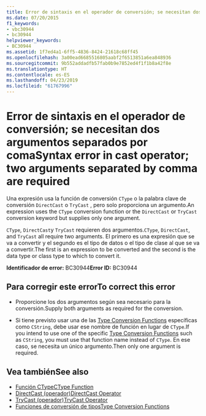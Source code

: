 ```yaml
---
title: Error de sintaxis en el operador de conversión; se necesitan dos argumentos separados por coma
ms.date: 07/20/2015
f1_keywords:
- vbc30944
- bc30944
helpviewer_keywords:
- BC30944
ms.assetid: 1f7ed4a1-6ff5-4836-8424-21618c68ff45
ms.openlocfilehash: 3a00ead6685516805aabf2f6513851a6ea848936
ms.sourcegitcommit: 9b552addadfb57fab0b9e7852ed4f1f1b8a42f8e
ms.translationtype: HT
ms.contentlocale: es-ES
ms.lasthandoff: 04/23/2019
ms.locfileid: "61767996"
---
```

# <a name="syntax-error-in-cast-operator-two-arguments-separated-by-comma-are-required"></a><span data-ttu-id="be448-102">Error de sintaxis en el operador de conversión; se necesitan dos argumentos separados por coma</span><span class="sxs-lookup"><span data-stu-id="be448-102">Syntax error in cast operator; two arguments separated by comma are required</span></span>
<span data-ttu-id="be448-103">Una expresión usa la función de conversión `CType` o la palabra clave de conversión `DirectCast` o `TryCast` , pero solo proporciona un argumento.</span><span class="sxs-lookup"><span data-stu-id="be448-103">An expression uses the `CType` conversion function or the `DirectCast` or `TryCast` conversion keyword but supplies only one argument.</span></span>  
  
 <span data-ttu-id="be448-104">`CType`, `DirectCast`y `TryCast` requieren dos argumentos.</span><span class="sxs-lookup"><span data-stu-id="be448-104">`CType`, `DirectCast`, and `TryCast` all require two arguments.</span></span> <span data-ttu-id="be448-105">El primero es una expresión que se va a convertir y el segundo es el tipo de datos o el tipo de clase al que se va a convertir.</span><span class="sxs-lookup"><span data-stu-id="be448-105">The first is an expression to be converted and the second is the data type or class type to which to convert it.</span></span>  
  
 <span data-ttu-id="be448-106">**Identificador de error:** BC30944</span><span class="sxs-lookup"><span data-stu-id="be448-106">**Error ID:** BC30944</span></span>  
  
## <a name="to-correct-this-error"></a><span data-ttu-id="be448-107">Para corregir este error</span><span class="sxs-lookup"><span data-stu-id="be448-107">To correct this error</span></span>  
  
- <span data-ttu-id="be448-108">Proporcione los dos argumentos según sea necesario para la conversión.</span><span class="sxs-lookup"><span data-stu-id="be448-108">Supply both arguments as required for the conversion.</span></span>  
  
- <span data-ttu-id="be448-109">Si tiene previsto usar una de las [Type Conversion Functions](../../visual-basic/language-reference/functions/type-conversion-functions.md) específicas como `CString`, debe usar ese nombre de función en lugar de `CType`.</span><span class="sxs-lookup"><span data-stu-id="be448-109">If you intend to use one of the specific [Type Conversion Functions](../../visual-basic/language-reference/functions/type-conversion-functions.md) such as `CString`, you must use that function name instead of `CType`.</span></span> <span data-ttu-id="be448-110">En ese caso, se necesita un único argumento.</span><span class="sxs-lookup"><span data-stu-id="be448-110">Then only one argument is required.</span></span>  
  
## <a name="see-also"></a><span data-ttu-id="be448-111">Vea también</span><span class="sxs-lookup"><span data-stu-id="be448-111">See also</span></span>

- [<span data-ttu-id="be448-112">Función CType</span><span class="sxs-lookup"><span data-stu-id="be448-112">CType Function</span></span>](../../visual-basic/language-reference/functions/ctype-function.md)
- [<span data-ttu-id="be448-113">DirectCast (operador)</span><span class="sxs-lookup"><span data-stu-id="be448-113">DirectCast Operator</span></span>](../../visual-basic/language-reference/operators/directcast-operator.md)
- [<span data-ttu-id="be448-114">TryCast (operador)</span><span class="sxs-lookup"><span data-stu-id="be448-114">TryCast Operator</span></span>](../../visual-basic/language-reference/operators/trycast-operator.md)
- [<span data-ttu-id="be448-115">Funciones de conversión de tipos</span><span class="sxs-lookup"><span data-stu-id="be448-115">Type Conversion Functions</span></span>](../../visual-basic/language-reference/functions/type-conversion-functions.md)
